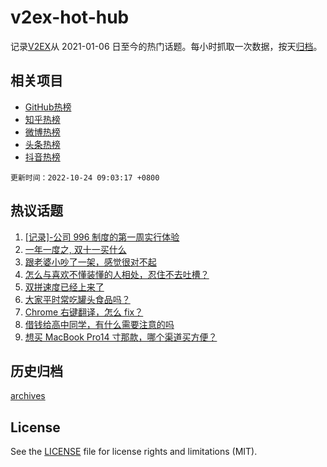 # v2ex-hot-hub

 记录[V2EX](https://www.v2ex.com/)从 2021-01-06 日至今的热门话题。每小时抓取一次数据，按天[归档](archives)。
 
 ## 相关项目

- [GitHub热榜](https://github.com/lonnyzhang423/github-hot-hub)
- [知乎热榜](https://github.com/lonnyzhang423/zhihu-hot-hub)
- [微博热榜](https://github.com/lonnyzhang423/weibo-hot-hub)
- [头条热榜](https://github.com/lonnyzhang423/toutiao-hot-hub)
- [抖音热榜](https://github.com/lonnyzhang423/douyin-hot-hub)


 `更新时间：2022-10-24 09:03:17 +0800`

## 热议话题

1. [[记录]-公司 996 制度的第一周实行体验](https://www.v2ex.com/t/889052)
1. [一年一度之, 双十一买什么](https://www.v2ex.com/t/889047)
1. [跟老婆小吵了一架，感觉很对不起](https://www.v2ex.com/t/889129)
1. [怎么与喜欢不懂装懂的人相处，忍住不去吐槽？](https://www.v2ex.com/t/889093)
1. [双拼速度已经上来了](https://www.v2ex.com/t/889066)
1. [大家平时常吃罐头食品吗？](https://www.v2ex.com/t/889072)
1. [Chrome 右键翻译，怎么 fix？](https://www.v2ex.com/t/889119)
1. [借钱给高中同学，有什么需要注意的吗](https://www.v2ex.com/t/889202)
1. [想买 MacBook Pro14 寸那款，哪个渠道买方便？](https://www.v2ex.com/t/889064)

## 历史归档

[archives](archives)

## License

See the [LICENSE](LICENSE) file for license rights and limitations (MIT).

